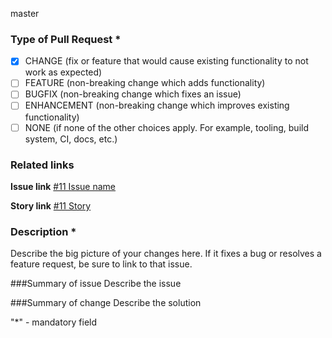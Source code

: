 master
 

### Type of Pull Request *
- [x] CHANGE (fix or feature that would cause existing functionality to not work as expected)
- [ ] FEATURE (non-breaking change which adds functionality)
- [ ] BUGFIX (non-breaking change which fixes an issue)
- [ ] ENHANCEMENT  (non-breaking change which improves existing functionality)
- [ ] NONE (if none of the other choices apply. For example, tooling, build system, CI, docs, etc.)

### Related links
 
**Issue link**
[#11 Issue name]( )
 
**Story link**
[#11 Story]( )
 
### Description *
Describe the big picture of your changes here.
If it fixes a bug or resolves a feature request, be sure to link to that issue.
 
###Summary of issue
Describe the issue
 
###Summary of change
Describe the solution
 
 
 
"*" - mandatory field
